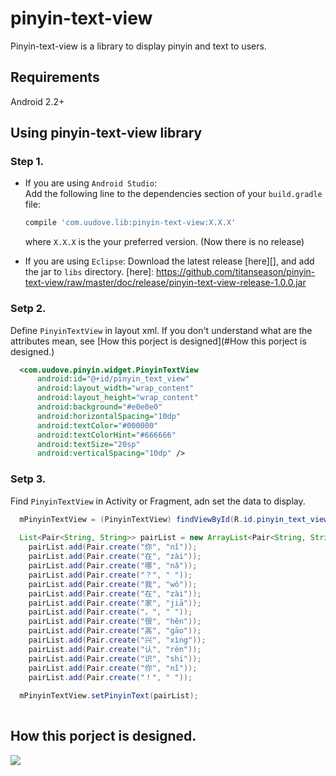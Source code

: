 pinyin-text-view 
========================

Pinyin-text-view is a library to display pinyin and text to users.

Requirements
-----------------------
Android 2.2+ 

Using pinyin-text-view library
-----------------------
### Step 1. ###
* If you are using `Android Studio`:<br>
  Add the following line to the dependencies section of your `build.gradle` file:
  ```gradle
  compile 'com.uudove.lib:pinyin-text-view:X.X.X'
  ```
  where `X.X.X` is the your preferred version. (Now there is no release)

* If you are using `Eclipse`:
  Download the latest release [here][], and add the jar to `libs` directory.
  [here]: https://github.com/titanseason/pinyin-text-view/raw/master/doc/release/pinyin-text-view-release-1.0.0.jar

### Setp 2. ###
  Define `PinyinTextView` in layout xml. If you don't understand what are the attributes mean, see [How this porject is designed](#How this porject is designed.)
```xml
  <com.uudove.pinyin.widget.PinyinTextView
      android:id="@+id/pinyin_text_view"
      android:layout_width="wrap_content"
      android:layout_height="wrap_content"
      android:background="#e0e0e0"
      android:horizontalSpacing="10dp"
      android:textColor="#000000"
      android:textColorHint="#666666"
      android:textSize="20sp"
      android:verticalSpacing="10dp" />
```

### Setp 3. ###
  Find `PinyinTextView` in Activity or Fragment, adn set the data to display.
```java
  mPinyinTextView = (PinyinTextView) findViewById(R.id.pinyin_text_view);
  
  List<Pair<String, String>> pairList = new ArrayList<Pair<String, String>>();
    pairList.add(Pair.create("你", "nǐ"));
    pairList.add(Pair.create("在", "zài"));
    pairList.add(Pair.create("哪", "nǎ"));
    pairList.add(Pair.create("？", " "));
    pairList.add(Pair.create("我", "wǒ"));
    pairList.add(Pair.create("在", "zài"));
    pairList.add(Pair.create("家", "jiā"));
    pairList.add(Pair.create("，", " "));
    pairList.add(Pair.create("很", "hěn"));
    pairList.add(Pair.create("高", "gāo"));
    pairList.add(Pair.create("兴", "xìng"));
    pairList.add(Pair.create("认", "rèn"));
    pairList.add(Pair.create("识", "shi"));
    pairList.add(Pair.create("你", "nǐ"));
    pairList.add(Pair.create("！", " "));
    
  mPinyinTextView.setPinyinText(pairList);
  
```
  
How this porject is designed.
-------------------------
![](https://github.com/titanseason/pinyin-text-view/raw/master/doc/image/pinyin-text-view.jpg)  
